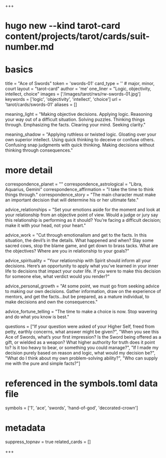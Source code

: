 +++
# hugo new --kind tarot-card content/projects/tarot/cards/suit-number.md
# basics
title     		 = "Ace of Swords"
token					 = 'swords-01'
card_type			 = '' # major, minor, court
layout				 = "tarot-card"
author    		 = 'me'
one_liner 		 = "Logic, objectivity, intellect, choice"
images				 = ['/images/tarot/rws/rw-swords-01.jpg']
keywords			 = ['logic', 'objectivity', 'intellect', 'choice']
url						 = 'tarot/cards/swords-01'
aliases				 = []

meaning_light  = "Making objective decisions. Applying logic. Reasoning your way out of a difficult situation. Solving puzzles. Thinking things through. Emphasizing the facts. Clearing your mind. Seeking clarity."

meaning_shadow = "Applying ruthless or twisted logic. Gloating over your own superior intellect. Using quick thinking to deceive or confuse others. Confusing snap judgments with quick thinking. Making decisions without thinking through consequences."

# more detail
correspondence_planet 			= ""
correspondence_astrological = "Libra, Aquarius, Gemini"
correspondence_affirmation  = "I take the time to think things through."
correspondence_story 				= "The main character must make an important decision that will determine his or her ultimate fate."

advice_relationships 	 = "Set your emotions aside for the moment and look at your relationship from an objective point of view. Would a judge or jury say this relationship is performing as it should? You’re facing a difficult decision; make it with your head, not your heart."

advice_work 					 = "Cut through emotionalism and get to the facts. In this situation, the devil’s in the details. What happened and when? Slay some sacred cows, stop the blame game, and get down to brass tacks. What are the objectives? Where are you in relationship to your goals?"

advice_spirituality 	 = "Your relationship with Spirit should inform all your decisions. Here’s an opportunity to apply what you’ve learned in your inner life to decisions that impact your outer life. If you were to make this decision for someone else, what verdict would you render?"

advice_personal_growth = "At some point, we must go from seeking advice to making our own decisions. Gather information, draw on the experience of mentors, and get the facts…but be prepared, as a mature individual, to make decisions and own the consequences."

advice_fortune_telling = "The time to make a choice is now. Stop wavering and do what you know is best."

questions	= ["If your question were asked of your Higher Self, freed from petty, earthly concerns, what answer might be given?", "When you see this Ace of Swords, what’s your first impression? Is the Sword being offered as a gift, or wielded as a weapon? What higher authority for truth does it point to? Is it too heavy to bear, or something you could manage?", "If I made my decision purely based on reason and logic, what would my decision be?", "What do I think about my own problem-solving ability?", "Who can supply me with the pure and simple facts?"]

# referenced in the symbols.toml data file
symbols	  = ['1', 'ace', 'swords', 'hand-of-god', 'decorated-crown']

# metadata
suppress_topnav = true
related_cards 	= []

+++